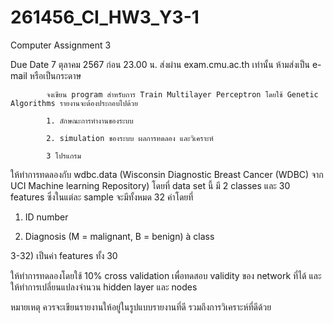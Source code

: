 # 261456_CI_HW3_Y3-1

Computer Assignment 3

Due Date 7 ตุลาคม 2567 ก่อน 23.00 น. ส่งผ่าน exam.cmu.ac.th เท่านั้น ห้ามส่งเป็น e-mail หรือเป็นกระดาษ

            จงเขียน program สำหรับการ Train Multilayer Perceptron โดยใช้ Genetic Algorithms รายงานจะต้องประกอบไปด้วย

            1. ลักษณะการทำงานของระบบ

            2. simulation ของระบบ ผลการทดลอง และวิเคราะห์

            3 โปรแกรม

 

ให้ทำการทดลองกับ wdbc.data (Wisconsin Diagnostic Breast Cancer (WDBC) จาก UCI Machine learning Repository) โดยที่ data set นี้ มี 2 classes และ 30 features ซึ่งในแต่ละ sample จะมีทั้งหมด 32 ค่าโดยที่

1) ID number

2) Diagnosis (M = malignant, B = benign) à class

3-32) เป็นค่า features ทั้ง 30

 

ให้ทำการทดลองโดยใช้ 10% cross validation เพื่อทดสอบ validity ของ network ที่ได้ และให้ทำการเปลี่ยนแปลงจำนวน hidden layer และ nodes

 

 

หมายเหตุ ควรจะเขียนรายงานให้อยู่ในรูปแบบรายงานที่ดี รวมถึงการวิเคราะห์ที่ดีด้วย

